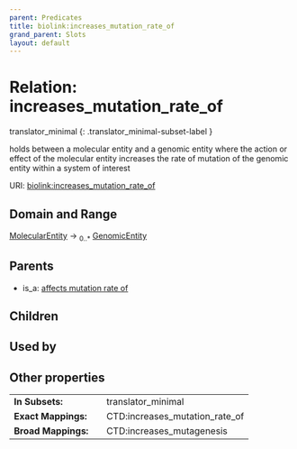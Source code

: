 ```yaml
---
parent: Predicates
title: biolink:increases_mutation_rate_of
grand_parent: Slots
layout: default
---
```


# Relation: increases_mutation_rate_of

translator_minimal
{: .translator_minimal-subset-label }


holds between a molecular entity and a genomic entity where the action or effect of the molecular entity increases the rate of mutation of the genomic entity within a system of interest

URI: [biolink:increases_mutation_rate_of](https://w3id.org/biolink/vocab/increases_mutation_rate_of)

## Domain and Range

[MolecularEntity](MolecularEntity.md) ->  <sub>0..*</sub> [GenomicEntity](GenomicEntity.md)

## Parents

 *  is_a: [affects mutation rate of](affects_mutation_rate_of.md)

## Children


## Used by


## Other properties

|  |  |  |
| --- | --- | --- |
| **In Subsets:** | | translator_minimal |
| **Exact Mappings:** | | CTD:increases_mutation_rate_of |
| **Broad Mappings:** | | CTD:increases_mutagenesis |

